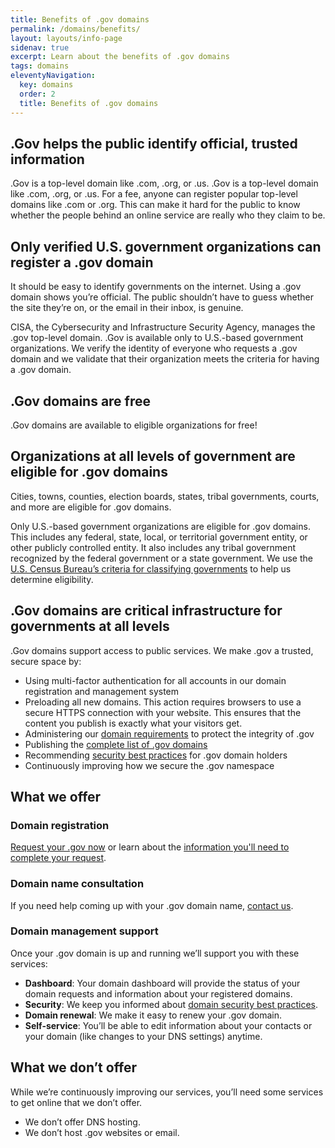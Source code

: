 ```yaml
---
title: Benefits of .gov domains
permalink: /domains/benefits/
layout: layouts/info-page
sidenav: true
excerpt: Learn about the benefits of .gov domains
tags: domains
eleventyNavigation:
  key: domains
  order: 2
  title: Benefits of .gov domains 
---
```


## .Gov helps the public identify official, trusted information

.Gov is a top-level domain like .com, .org, or .us. .Gov is a top-level domain like .com, .org, or .us. For a fee, anyone can register popular top-level domains like .com or .org. This can make it hard for the public to know whether the people behind an online service are really who they claim to be.

## Only verified U.S. government organizations can register a .gov domain 

It should be easy to identify governments on the internet. Using a .gov domain shows you’re official. The public shouldn’t have to guess whether the site they’re on, or the email in their inbox, is genuine.

CISA, the Cybersecurity and Infrastructure Security Agency, manages the .gov top-level domain. .Gov is available only to U.S.-based government organizations. We verify the identity of everyone who requests a .gov domain and we validate that their organization meets the criteria for having a .gov domain.

## .Gov domains are free

.Gov domains are available to eligible organizations for free! 

## Organizations at all levels of government are eligible for .gov domains

Cities, towns, counties, election boards, states, tribal governments, courts, and more are eligible for .gov domains. 

Only U.S.-based government organizations are eligible for .gov domains. This includes any federal, state, local, or territorial government entity, or other publicly controlled entity. It also includes any tribal government recognized by the federal government or a state government. We use the [U.S. Census Bureau’s criteria for classifying governments](https://www.census.gov/programs-surveys/gus/technical-documentation/methodology/population-of-interest1.html) to help us determine eligibility.

## .Gov domains are critical infrastructure for governments at all levels

.Gov domains support access to public services. We make .gov a trusted, secure space by:
- Using multi-factor authentication for all accounts in our domain registration and management system
- Preloading all new domains. This action requires browsers to use a secure HTTPS connection with your website. This ensures that the content you publish is exactly what your visitors get.
- Administering our [domain requirements](domains_requirements.md) to protect the integrity of .gov
- Publishing the [complete list of .gov domains](#)
- Recommending [security best practices](#) for .gov domain holders
- Continuously improving how we secure the .gov namespace

## What we offer

### Domain registration
[Request your .gov now](#) or learn about the [information you'll need to complete your request](domain_benefits.md).

### Domain name consultation

If you need help coming up with your .gov domain name, [contact us](#).

### Domain management support

Once your .gov domain is up and running we’ll support you with these services:

- **Dashboard**: Your domain dashboard will provide the status of your domain requests and information about your registered domains.
- **Security**: We keep you informed about [domain security best practices](#).
- **Domain renewal**: We make it easy to renew your .gov domain.
- **Self-service**: You’ll be able to edit information about your contacts or your domain (like changes to your DNS settings) anytime. 

## What we don’t offer

While we’re continuously improving our services, you’ll need some services to get online that we don’t offer. 
- We don’t offer DNS hosting. 
- We don’t host .gov websites or email.
